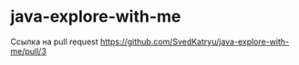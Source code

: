 # java-explore-with-me

Ссылка на pull request
https://github.com/SvedKatryu/java-explore-with-me/pull/3
